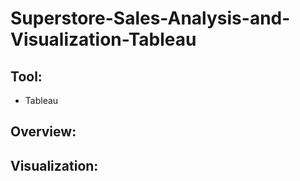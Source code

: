 # Superstore-Sales-Analysis-and-Visualization-Tableau


## Tool:

- Tableau

## Overview:


## Visualization:
